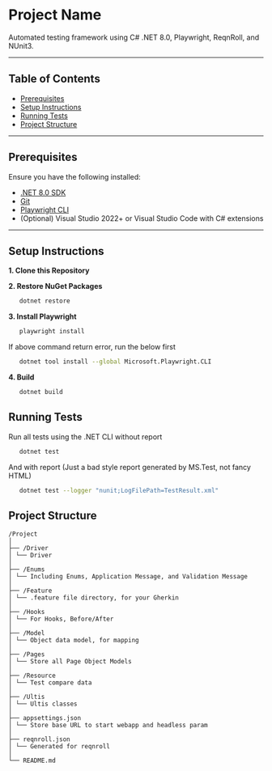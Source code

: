 # Project Name

Automated testing framework using C# .NET 8.0, Playwright, ReqnRoll, and NUnit3.

---

## Table of Contents

- [Prerequisites](#prerequisites)
- [Setup Instructions](#setup-instructions)
- [Running Tests](#running-tests)
- [Project Structure](#project-structure)

---

## Prerequisites

Ensure you have the following installed:

- [.NET 8.0 SDK](https://dotnet.microsoft.com/en-us/download/dotnet/8.0)
- [Git](https://git-scm.com/downloads)
- [Playwright CLI](https://playwright.dev/dotnet/docs/intro#install-playwright-cli)
- (Optional) Visual Studio 2022+ or Visual Studio Code with C# extensions

---

## Setup Instructions
**1. Clone this Repository**

**2. Restore NuGet Packages**
```bash
   dotnet restore
```
**3. Install Playwright**
```bash
   playwright install
   ```
If above command return error, run the below first
```bash
   dotnet tool install --global Microsoft.Playwright.CLI
   ```
**4. Build**
```bash
   dotnet build
   ```
## Running Tests
Run all tests using the .NET CLI without report
```bash
   dotnet test
   ```
And with report (Just a bad style report generated by MS.Test, not fancy HTML)
```bash
   dotnet test --logger "nunit;LogFilePath=TestResult.xml"
   ```
## Project Structure
 ```
/Project
│
├── /Driver
│ └── Driver
│
├── /Enums
│ └── Including Enums, Application Message, and Validation Message
│
├── /Feature
│ └── .feature file directory, for your Gherkin
│
├── /Hooks
│ └── For Hooks, Before/After
│
├── /Model
│ └── Object data model, for mapping
│
├── /Pages
│ └── Store all Page Object Models
│
├── /Resource
│ └── Test compare data
│
├── /Ultis
│ └── Ultis classes
│
├── appsettings.json
│ └── Store base URL to start webapp and headless param
│
├── reqnroll.json
│ └── Generated for reqnroll
│
└── README.md
 ```






